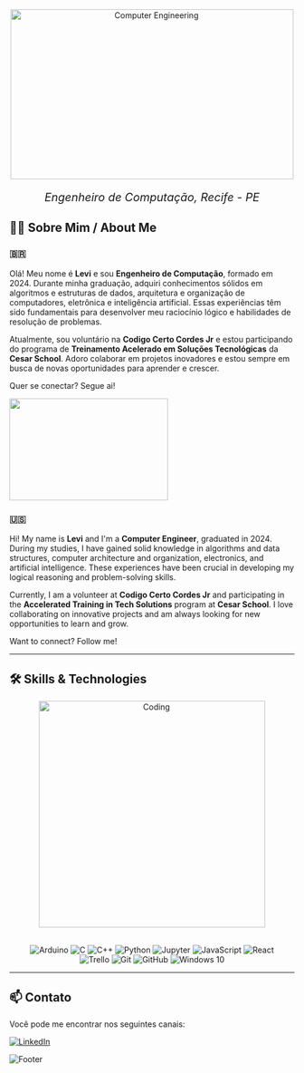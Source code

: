 <div align="center">
  <img src="https://i.pinimg.com/originals/f5/8f/e8/f58fe8e19a7e25ddf0c459a3599261d6.gif" alt="Computer Engineering" height="300" width="500"/>
  <p style="font-style: italic; font-size: 20;"> Engenheiro de Computação, Recife - PE </p>
</div>

## 👨‍💻 Sobre Mim / About Me

### 🇧🇷 

Olá! Meu nome é **Levi** e sou **Engenheiro de Computação**, formado em 2024. Durante minha graduação, adquiri conhecimentos sólidos em algoritmos e estruturas de dados, arquitetura e organização de computadores, eletrônica e inteligência artificial. Essas experiências têm sido fundamentais para desenvolver meu raciocínio lógico e habilidades de resolução de problemas.

Atualmente, sou voluntário na **Codigo Certo Cordes Jr** e estou participando do programa de **Treinamento Acelerado em Soluções Tecnológicas** da **Cesar School**. Adoro colaborar em projetos inovadores e estou sempre em busca de novas oportunidades para aprender e crescer.

Quer se conectar? Segue ai!
<div aling="center">
  
<img src="https://steamuserimages-a.akamaihd.net/ugc/848222085757834241/517471EB664183C0656F17A598A8F05CAED536A3/?imw=400&imh=300&ima=fit&impolicy=Letterbox&imcolor=%23000000&letterbox=false" height="180" width="280"/>

</div>

### 🇺🇸 

Hi! My name is **Levi** and I'm a **Computer Engineer**, graduated in 2024. During my studies, I have gained solid knowledge in algorithms and data structures, computer architecture and organization, electronics, and artificial intelligence. These experiences have been crucial in developing my logical reasoning and problem-solving skills.

Currently, I am a volunteer at **Codigo Certo Cordes Jr** and participating in the **Accelerated Training in Tech Solutions** program at **Cesar School**. I love collaborating on innovative projects and am always looking for new opportunities to learn and grow.

Want to connect? Follow me!

---

## 🛠️ Skills & Technologies

<div align="center">
  <img src="https://media.giphy.com/media/ZVik7pBtu9dNS/giphy.gif" alt="Coding" width="400"/>
</div>
<br>
<!--div align="center">
  <img src="https://skillicons.dev/icons?i=c,cpp,python,git,github,vscode,trello,windows,html,css,js,react,figma,&theme=dark"/>
</div-->

<p align="center" width="200">
  <img alt="Arduino" src="https://img.shields.io/badge/-Arduino-00979D?style=for-the-badge&logo=Arduino&logoColor=white"/>
  <img alt="C" src="https://img.shields.io/badge/c-%2300599C.svg?style=for-the-badge&logo=c&logoColor=white"/>
  <img alt="C++" src="https://img.shields.io/badge/c++-%2300599C.svg?style=for-the-badge&logo=c%2B%2B&logoColor=white"/>
  <img alt="Python" src="https://img.shields.io/badge/python-%2314354C.svg?style=for-the-badge&logo=python&logoColor=white"/>
  <img alt="Jupyter" src="https://img.shields.io/badge/Jupyter-%23F37626.svg?style=for-the-badge&logo=Jupyter&logoColor=white" />
  <img alt="JavaScript" src="https://img.shields.io/badge/javascript-%23323330.svg?style=for-the-badge&logo=javascript&logoColor=%23F7DF1E"/>
  <img alt="React" src="https://img.shields.io/badge/react-%2320232a.svg?style=for-the-badge&logo=react&logoColor=%2361DAFB"/>
  <br>
  <img alt="Trello" src="https://img.shields.io/badge/Trello-%23026AA7.svg?style=for-the-badge&logo=Trello&logoColor=white"/>
  <img alt="Git" src="https://img.shields.io/badge/git-%23F05033.svg?style=for-the-badge&logo=git&logoColor=white"/>
  <img alt="GitHub" src="https://img.shields.io/badge/github-%23121011.svg?style=for-the-badge&logo=github&logoColor=white"/>
  <img alt="Windows 10" src="https://img.shields.io/badge/Windows-0078D6?style=for-the-badge&logo=windows&logoColor=white" />
</p>

---

## 📫 Contato

Você pode me encontrar nos seguintes canais:

[![LinkedIn](https://img.shields.io/badge/-LinkedIn-%230077B5?style=for-the-badge&logo=linkedin&logoColor=white)](https://www.linkedin.com/in/carlos-levi-099761202)

![Footer](https://capsule-render.vercel.app/api?type=waving&color=gradient&height=120&section=footer&width=100%)

